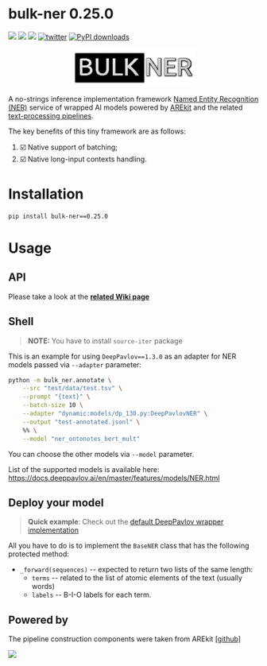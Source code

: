 # bulk-ner 0.25.0 
![](https://img.shields.io/badge/Python-3.9-brightgreen.svg)
![](https://img.shields.io/badge/AREkit-0.25.0-orange.svg)
[![](https://colab.research.google.com/assets/colab-badge.svg)](https://colab.research.google.com/github/nicolay-r/ner-service/blob/main/NER_annotation_service.ipynb)
[![twitter](https://img.shields.io/twitter/url/https/shields.io.svg?style=social)](https://x.com/nicolayr_/status/1842300499011260827)
[![PyPI downloads](https://img.shields.io/pypi/dm/bulk-ner.svg)](https://pypistats.org/packages/bulk-ner)

<p align="center">
    <img src="logo.png"/>
</p>

A no-strings inference implementation framework [Named Entity Recognition (NER)](https://en.wikipedia.org/wiki/Named-entity_recognition) service of wrapped AI models powered by 
[AREkit](https://github.com/nicolay-r/AREkit) and the related [text-processing pipelines](https://github.com/nicolay-r/AREkit/wiki/Pipelines:-Text-Processing).

The key benefits of this tiny framework are as follows:
1. ☑️ Native support of batching;
2. ☑️ Native long-input contexts handling.

# Installation

```bash
pip install bulk-ner==0.25.0
```

# Usage

## API

Please take a look at the [**related Wiki page**](https://github.com/nicolay-r/bulk-ner/wiki)

## Shell

> **NOTE:** You have to install `source-iter` package

This is an example for using `DeepPavlov==1.3.0` as an adapter for NER models passed via `--adapter` parameter:

```bash
python -m bulk_ner.annotate \
    --src "test/data/test.tsv" \
    --prompt "{text}" \
    --batch-size 10 \
    --adapter "dynamic:models/dp_130.py:DeepPavlovNER" \
    --output "test-annotated.jsonl" \
    %% \
    --model "ner_ontonotes_bert_mult"
```

You can choose the other models via `--model` parameter.

List of the supported models is available here: 
https://docs.deeppavlov.ai/en/master/features/models/NER.html

## Deploy your model

> **Quick example**: Check out the [default DeepPavlov wrapper implementation](/models/dp_130.py)

All you have to do is to implement the `BaseNER` class that has the following protected method:
* `_forward(sequences)` -- expected to return two lists of the same length:
    * `terms` -- related to the list of atomic elements of the text (usually words)
    * `labels` -- B-I-O labels for each term.
  

## Powered by

The pipeline construction components were taken from AREkit [[github]](https://github.com/nicolay-r/AREkit)

<p float="left">
<a href="https://github.com/nicolay-r/AREkit"><img src="https://github.com/nicolay-r/ARElight/assets/14871187/01232f7a-970f-416c-b7a4-1cda48506afe"/></a>
</p>
